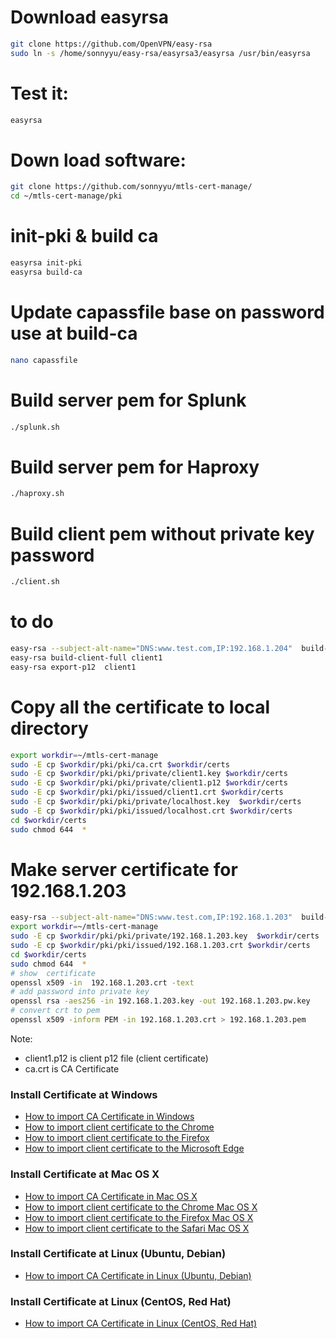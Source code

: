 # Download easyrsa
```bash
git clone https://github.com/OpenVPN/easy-rsa
sudo ln -s /home/sonnyyu/easy-rsa/easyrsa3/easyrsa /usr/bin/easyrsa
```
# Test it:
```bash
easyrsa
```
# Down load software:
```bash
git clone https://github.com/sonnyyu/mtls-cert-manage/
cd ~/mtls-cert-manage/pki
```
# init-pki & build ca
```bash
easyrsa init-pki
easyrsa build-ca
```
# Update capassfile base on password use at build-ca
```bash
nano capassfile
```
# Build server pem for Splunk
```bash
./splunk.sh
```
# Build server pem for Haproxy
```bash
./haproxy.sh
```
# Build client pem without private key password
```bash
./client.sh
```

# to do
```bash
easy-rsa --subject-alt-name="DNS:www.test.com,IP:192.168.1.204"  build-server-full localhost nopass
easy-rsa build-client-full client1 
easy-rsa export-p12  client1
```
# Copy all the certificate to local directory
```bash
export workdir=~/mtls-cert-manage
sudo -E cp $workdir/pki/pki/ca.crt $workdir/certs 
sudo -E cp $workdir/pki/pki/private/client1.key $workdir/certs
sudo -E cp $workdir/pki/pki/private/client1.p12 $workdir/certs
sudo -E cp $workdir/pki/pki/issued/client1.crt $workdir/certs
sudo -E cp $workdir/pki/pki/private/localhost.key  $workdir/certs
sudo -E cp $workdir/pki/pki/issued/localhost.crt $workdir/certs
cd $workdir/certs
sudo chmod 644  *
```
# Make server certificate for 192.168.1.203
```bash
easy-rsa --subject-alt-name="DNS:www.test.com,IP:192.168.1.203"  build-server-full 192.168.1.203 nopass
export workdir=~/mtls-cert-manage
sudo -E cp $workdir/pki/pki/private/192.168.1.203.key  $workdir/certs
sudo -E cp $workdir/pki/pki/issued/192.168.1.203.crt $workdir/certs
cd $workdir/certs
sudo chmod 644  *
# show  certificate
openssl x509 -in  192.168.1.203.crt -text
# add password into private key
openssl rsa -aes256 -in 192.168.1.203.key -out 192.168.1.203.pw.key
# convert crt to pem
openssl x509 -inform PEM -in 192.168.1.203.crt > 192.168.1.203.pem
```
Note: 
- client1.p12 is client p12 file (client certificate)
- ca.crt is CA Certificate 

### Install Certificate at Windows

- [How to import CA Certificate in Windows](https://community.spiceworks.com/how_to/1839-installing-self-signed-ca-certificate-in-windows)
- [How to import client certificate to the Chrome](https://www.wipo.int/pct-safe/en/support/cert_import_backup_chrome.html)
- [How to import client certificate to the Firefox](https://doc.primekey.com/ejbca-cloud/ejbca-cloud-aws/quick-start-guide/import-certificate-to-mozilla-firefox)
- [How to import client certificate to the Microsoft Edge](https://www.wipo.int/pct-safe/en/support/cert_import_backup_edge.html)

### Install Certificate at Mac OS X

- [How to import CA Certificate in Mac OS X](https://www.eduhk.hk/ocio/content/faq-how-add-root-certificate-mac-os-x)
- [How to import client certificate to the Chrome Mac OS X](https://www.comodo.com/support/products/authentication_certs/setup/mac_chrome.php)
- [How to import client certificate to the Firefox Mac OS X](https://www.digicert.com/kb/ssl-support/personal-ids/import-into-firefox-mac.htm)
- [How to import client certificate to the Safari Mac OS X](https://www.digicert.com/kb/ssl-support/p12-import-export-mac-server.htm)

### Install Certificate at Linux (Ubuntu, Debian)
- [How to import CA Certificate in Linux (Ubuntu, Debian)](https://grumpytechie.net/2020/02/25/adding-custom-root-ca-certificates-to-debian/)

### Install Certificate at Linux (CentOS, Red Hat)
- [How to import CA Certificate in Linux (CentOS, Red Hat)](https://it.megocollector.com/tips-and-tricks/add-root-certificates-to-a-centos-linux-server/)
